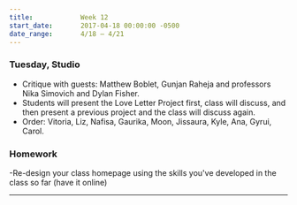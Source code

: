 ```yaml
---
title:            Week 12
start_date:       2017-04-18 00:00:00 -0500
date_range:       4/18 – 4/21
---
```


### Tuesday, Studio
- Critique with guests: Matthew Boblet, Gunjan Raheja and professors Nika Simovich and Dylan Fisher.
- Students will present the Love Letter Project first, class will discuss, and then present a previous project and the class will discuss again.
- Order: Vitoria, Liz, Nafisa, Gaurika, Moon, Jissaura, Kyle, Ana, Gyrui, Carol.


### Homework

-Re-design your class homepage using the skills you've developed in the class so far (have it online)

---

